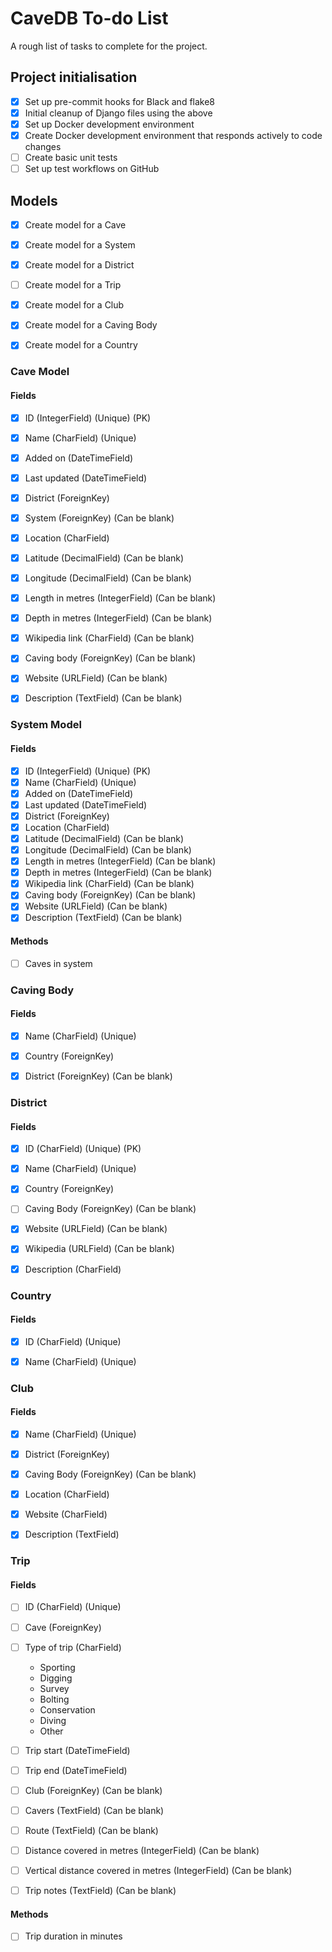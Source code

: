 # CaveDB To-do List
A rough list of tasks to complete for the project.

## Project initialisation
- [X] Set up pre-commit hooks for Black and flake8
- [X] Initial cleanup of Django files using the above
- [X] Set up Docker development environment
- [X] Create Docker development environment that responds actively to code changes
- [ ] Create basic unit tests
- [ ] Set up test workflows on GitHub

## Models
- [X] Create model for a Cave
- [X] Create model for a System
- [X] Create model for a District
- [ ] Create model for a Trip
- [X] Create model for a Club
- [X] Create model for a Caving Body
- [X] Create model for a Country


### Cave Model
#### Fields
- [X] ID (IntegerField) (Unique) (PK)
- [X] Name (CharField) (Unique)
- [X] Added on (DateTimeField)
- [X] Last updated (DateTimeField)
- [X] District (ForeignKey)
- [X] System (ForeignKey) (Can be blank)
- [X] Location (CharField)
- [X] Latitude (DecimalField) (Can be blank)
- [X] Longitude (DecimalField) (Can be blank)
- [X] Length in metres (IntegerField) (Can be blank)
- [X] Depth in metres (IntegerField) (Can be blank)
- [X] Wikipedia link (CharField) (Can be blank)
- [X] Caving body (ForeignKey) (Can be blank)
- [X] Website (URLField) (Can be blank)
- [X] Description (TextField) (Can be blank)


### System Model
#### Fields
- [X] ID (IntegerField) (Unique) (PK)
- [X] Name (CharField) (Unique)
- [X] Added on (DateTimeField)
- [X] Last updated (DateTimeField)
- [X] District (ForeignKey)
- [X] Location (CharField)
- [X] Latitude (DecimalField) (Can be blank)
- [X] Longitude (DecimalField) (Can be blank)
- [X] Length in metres (IntegerField) (Can be blank)
- [X] Depth in metres (IntegerField) (Can be blank)
- [X] Wikipedia link (CharField) (Can be blank)
- [X] Caving body (ForeignKey) (Can be blank)
- [X] Website (URLField) (Can be blank)
- [X] Description (TextField) (Can be blank)

#### Methods
- [ ] Caves in system


### Caving Body
#### Fields
- [X] Name (CharField) (Unique)
- [X] Country (ForeignKey)
- [X] District (ForeignKey) (Can be blank)


### District
#### Fields
- [X] ID (CharField) (Unique) (PK)
- [X] Name (CharField) (Unique)
- [X] Country (ForeignKey)
- [ ] Caving Body (ForeignKey) (Can be blank)
- [X] Website (URLField) (Can be blank)
- [X] Wikipedia (URLField) (Can be blank)
- [X] Description (CharField)


### Country
#### Fields
 - [X] ID (CharField) (Unique)
 - [X] Name (CharField) (Unique)


### Club
#### Fields
- [X] Name (CharField) (Unique)
- [X] District (ForeignKey)
- [X] Caving Body (ForeignKey) (Can be blank)
- [X] Location (CharField)
- [X] Website (CharField)
- [X] Description (TextField)


### Trip
#### Fields
- [ ] ID (CharField) (Unique)
- [ ] Cave (ForeignKey)
- [ ] Type of trip (CharField)
    - Sporting
    - Digging
    - Survey
    - Bolting
    - Conservation
    - Diving
    - Other

- [ ] Trip start (DateTimeField)
- [ ] Trip end (DateTimeField)
- [ ] Club (ForeignKey) (Can be blank)
- [ ] Cavers (TextField) (Can be blank)
- [ ] Route (TextField) (Can be blank)
- [ ] Distance covered in metres (IntegerField) (Can be blank)
- [ ] Vertical distance covered in metres (IntegerField) (Can be blank)
- [ ] Trip notes (TextField) (Can be blank)

#### Methods
- [ ] Trip duration in minutes
